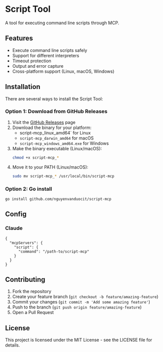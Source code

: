 # Script Tool

A tool for executing command line scripts through MCP.

## Features

- Execute command line scripts safely
- Support for different interpreters
- Timeout protection
- Output and error capture
- Cross-platform support (Linux, macOS, Windows)

## Installation

There are several ways to install the Script Tool:

### Option 1: Download from GitHub Releases

1. Visit the [GitHub Releases](https://github.com/nguyenvanduocit/script-mcp/releases) page
2. Download the binary for your platform:
   - script-mcp_linux_amd64` for Linux
   - `script-mcp_darwin_amd64` for macOS
   - `script-mcp_windows_amd64.exe` for Windows
3. Make the binary executable (Linux/macOS):
   ```bash
   chmod +x script-mcp_*
   ```
4. Move it to your PATH (Linux/macOS):
   ```bash
   sudo mv script-mcp_* /usr/local/bin/script-mcp
   ```

### Option 2: Go install

```
go install github.com/nguyenvanduocit/script-mcp
```

## Config

### Claude

```
{
  "mcpServers": {
    "script": {
      "command": "/path-to/script-mcp"
    }
  }
}
```


## Contributing

1. Fork the repository
2. Create your feature branch (`git checkout -b feature/amazing-feature`)
3. Commit your changes (`git commit -m 'Add some amazing feature'`)
4. Push to the branch (`git push origin feature/amazing-feature`)
5. Open a Pull Request

## License

This project is licensed under the MIT License - see the LICENSE file for details.
